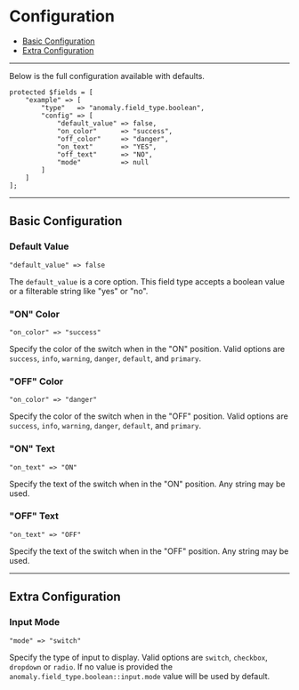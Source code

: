 # Configuration

- [Basic Configuration](#basic)
- [Extra Configuration](#extra)

<hr>

Below is the full configuration available with defaults.

    protected $fields = [
        "example" => [
            "type"   => "anomaly.field_type.boolean",
            "config" => [
                "default_value" => false,
                "on_color"      => "success",
                "off_color"     => "danger",
                "on_text"       => "YES",
                "off_text"      => "NO",
                "mode"          => null
            ]
        ]
    ];

<hr>

<a name="basic"></a>
## Basic Configuration

### Default Value

    "default_value" => false

The `default_value` is a core option. This field type accepts a boolean value or a filterable string like "yes" or "no".

### "ON" Color

    "on_color" => "success"

Specify the color of the switch when in the "ON" position. Valid options are `success`, `info`, `warning`, `danger`, `default`, and `primary`.

### "OFF" Color

    "on_color" => "danger"

Specify the color of the switch when in the "OFF" position. Valid options are `success`, `info`, `warning`, `danger`, `default`, and `primary`.

### "ON" Text

    "on_text" => "ON"

Specify the text of the switch when in the "ON" position. Any string may be used.

### "OFF" Text

    "on_text" => "OFF"

Specify the text of the switch when in the "OFF" position. Any string may be used.

<hr>

<a name="extra"></a>
## Extra Configuration

### Input Mode

    "mode" => "switch"

Specify the type of input to display. Valid options are `switch`, `checkbox`, `dropdown` or `radio`. If no value is provided the `anomaly.field_type.boolean::input.mode` value will be used by default.
